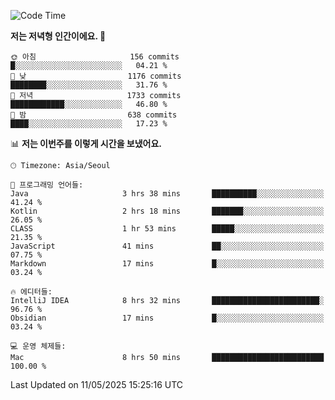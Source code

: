   <!--START_SECTION:waka-->
![Code Time](http://img.shields.io/badge/Code%20Time-625%20hrs%201%20min-blue)

**저는 저녁형 인간이에요. 🦉** 

```text
🌞 아침                     156 commits         █░░░░░░░░░░░░░░░░░░░░░░░░   04.21 % 
🌆 낮　                     1176 commits        ████████░░░░░░░░░░░░░░░░░   31.76 % 
🌃 저녁                     1733 commits        ████████████░░░░░░░░░░░░░   46.80 % 
🌙 밤　                     638 commits         ████░░░░░░░░░░░░░░░░░░░░░   17.23 % 
```


📊 **저는 이번주를 이렇게 시간을 보냈어요.** 

```text
🕑︎ Timezone: Asia/Seoul

💬 프로그래밍 언어들: 
Java                     3 hrs 38 mins       ██████████░░░░░░░░░░░░░░░   41.24 % 
Kotlin                   2 hrs 18 mins       ███████░░░░░░░░░░░░░░░░░░   26.05 % 
CLASS                    1 hr 53 mins        █████░░░░░░░░░░░░░░░░░░░░   21.35 % 
JavaScript               41 mins             ██░░░░░░░░░░░░░░░░░░░░░░░   07.75 % 
Markdown                 17 mins             █░░░░░░░░░░░░░░░░░░░░░░░░   03.24 % 

🔥 에디터들: 
IntelliJ IDEA            8 hrs 32 mins       ████████████████████████░   96.76 % 
Obsidian                 17 mins             █░░░░░░░░░░░░░░░░░░░░░░░░   03.24 % 

💻 운영 체제들: 
Mac                      8 hrs 50 mins       █████████████████████████   100.00 % 
```


 Last Updated on 11/05/2025 15:25:16 UTC
<!--END_SECTION:waka-->
